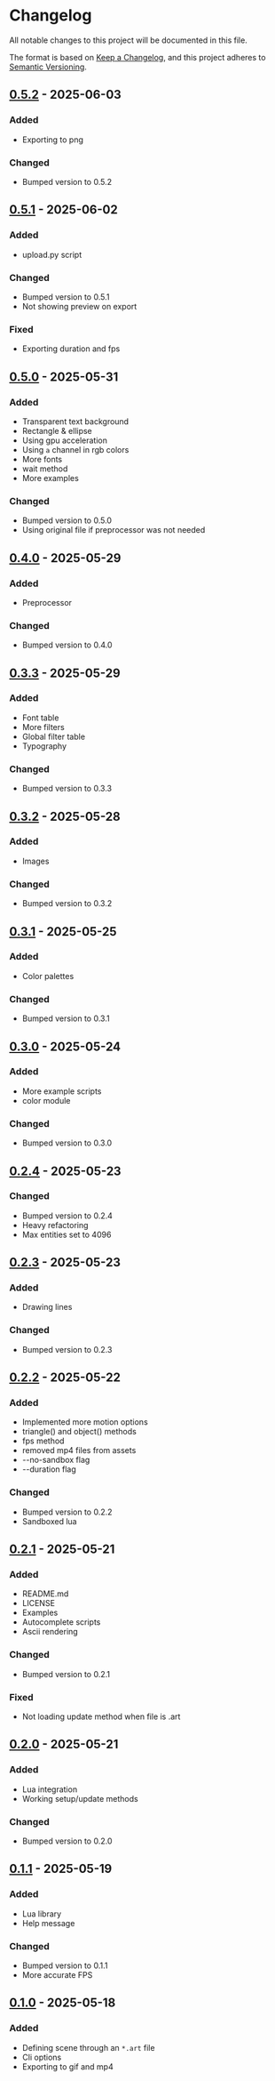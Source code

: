 # Changelog

All notable changes to this project will be documented in this file.

The format is based on [Keep a Changelog](https://keepachangelog.com/en/1.1.0/), and this project adheres to [Semantic Versioning](https://semver.org/spec/v2.0.0.html).


## [0.5.2] - 2025-06-03 

### Added

- Exporting to png

### Changed

- Bumped version to 0.5.2


## [0.5.1] - 2025-06-02 

### Added

- upload.py script

### Changed

- Bumped version to 0.5.1
- Not showing preview on export

### Fixed

- Exporting duration and fps


## [0.5.0] - 2025-05-31 

### Added

- Transparent text background
- Rectangle & ellipse
- Using gpu acceleration
- Using `a` channel in rgb colors
- More fonts
- wait method
- More examples

### Changed

- Bumped version to 0.5.0
- Using original file if preprocessor was not needed


## [0.4.0] - 2025-05-29 

### Added

- Preprocessor

### Changed

- Bumped version to 0.4.0


## [0.3.3] - 2025-05-29 

### Added

- Font table
- More filters
- Global filter table
- Typography

### Changed

- Bumped version to 0.3.3


## [0.3.2] - 2025-05-28 

### Added

- Images

### Changed

- Bumped version to 0.3.2


## [0.3.1] - 2025-05-25 

### Added

- Color palettes

### Changed

- Bumped version to 0.3.1


## [0.3.0] - 2025-05-24 

### Added

- More example scripts
- color module

### Changed

- Bumped version to 0.3.0


## [0.2.4] - 2025-05-23 

### Changed

- Bumped version to 0.2.4
- Heavy refactoring
- Max entities set to 4096


## [0.2.3] - 2025-05-23 

### Added

- Drawing lines

### Changed

- Bumped version to 0.2.3


## [0.2.2] - 2025-05-22 

### Added

- Implemented more motion options
- triangle() and object() methods
- fps method
- removed mp4 files from assets
- --no-sandbox flag
- --duration flag

### Changed

- Bumped version to 0.2.2
- Sandboxed lua


## [0.2.1] - 2025-05-21 

### Added

- README.md
- LICENSE
- Examples
- Autocomplete scripts
- Ascii rendering

### Changed

- Bumped version to 0.2.1

### Fixed

- Not loading update method when file is .art


## [0.2.0] - 2025-05-21 

### Added

- Lua integration
- Working setup/update methods

### Changed

- Bumped version to 0.2.0


## [0.1.1] - 2025-05-19 

### Added

- Lua library
- Help message

### Changed

- Bumped version to 0.1.1
- More accurate FPS


## [0.1.0] - 2025-05-18 

### Added

- Defining scene through an `*.art` file
- Cli options
- Exporting to gif and mp4


[0.1.0]: https://github.com/KDesp73/artc/releases/tag/v0.1.0
[0.1.1]: https://github.com/KDesp73/artc/releases/tag/v0.1.1
[0.2.0]: https://github.com/KDesp73/artc/releases/tag/v0.2.0
[0.2.1]: https://github.com/KDesp73/artc/releases/tag/v0.2.1
[0.2.2]: https://github.com/KDesp73/artc/releases/tag/v0.2.2
[0.2.3]: https://github.com/KDesp73/artc/releases/tag/v0.2.3
[0.2.4]: https://github.com/KDesp73/artc/releases/tag/v0.2.4
[0.3.0]: https://github.com/KDesp73/artc/releases/tag/v0.3.0
[0.3.1]: https://github.com/KDesp73/artc/releases/tag/v0.3.1
[0.3.2]: https://github.com/KDesp73/artc/releases/tag/v0.3.2
[0.3.3]: https://github.com/KDesp73/artc/releases/tag/v0.3.3
[0.4.0]: https://github.com/KDesp73/artc/releases/tag/v0.4.0
[0.5.0]: https://github.com/KDesp73/artc/releases/tag/v0.5.0
[0.5.1]: https://github.com/KDesp73/artc/releases/tag/v0.5.1
[0.5.2]: https://github.com/KDesp73/artc/releases/tag/v0.5.2


